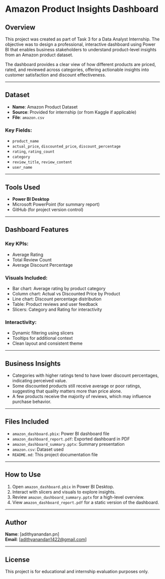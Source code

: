 # Amazon Product Insights Dashboard

## Overview

This project was created as part of Task 3 for a Data Analyst Internship. The objective was to design a professional, interactive dashboard using Power BI that enables business stakeholders to understand product-level insights from an Amazon product dataset.

The dashboard provides a clear view of how different products are priced, rated, and reviewed across categories, offering actionable insights into customer satisfaction and discount effectiveness.

---

## Dataset

- **Name**: Amazon Product Dataset
- **Source**: Provided for internship (or from Kaggle if applicable)
- **File**: `amazon.csv`

### Key Fields:
- `product_name`
- `actual_price`, `discounted_price`, `discount_percentage`
- `rating`, `rating_count`
- `category`
- `review_title`, `review_content`
- `user_name`

---

## Tools Used

- **Power BI Desktop**
- Microsoft PowerPoint (for summary report)
- GitHub (for project version control)

---

## Dashboard Features

### Key KPIs:
- Average Rating
- Total Review Count
- Average Discount Percentage

### Visuals Included:
- Bar chart: Average rating by product category
- Column chart: Actual vs Discounted Price by Product
- Line chart: Discount percentage distribution
- Table: Product reviews and user feedback
- Slicers: Category and Rating for interactivity

### Interactivity:
- Dynamic filtering using slicers
- Tooltips for additional context
- Clean layout and consistent theme

---

## Business Insights

- Categories with higher ratings tend to have lower discount percentages, indicating perceived value.
- Some discounted products still receive average or poor ratings, suggesting that quality matters more than price alone.
- A few products receive the majority of reviews, which may influence purchase behavior.

---

## Files Included

- `amazon_dashboard.pbix`: Power BI dashboard file
- `amazon_dashboard_report.pdf`: Exported dashboard in PDF
- `amazon_dashboard_summary.pptx`: Summary presentation
- `amazon.csv`: Dataset used
- `README.md`: This project documentation file

---

## How to Use

1. Open `amazon_dashboard.pbix` in Power BI Desktop.
2. Interact with slicers and visuals to explore insights.
3. Review `amazon_dashboard_summary.pptx` for a high-level overview.
4. View `amazon_dashboard_report.pdf` for a static version of the dashboard.

---

## Author

**Name**: [adithyanandan.pn]  
**Email**: [adithyanandan1422@gmail.com]  


---

## License

This project is for educational and internship evaluation purposes only.
